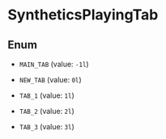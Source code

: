 

# SyntheticsPlayingTab

## Enum


* `MAIN_TAB` (value: `-1l`)

* `NEW_TAB` (value: `0l`)

* `TAB_1` (value: `1l`)

* `TAB_2` (value: `2l`)

* `TAB_3` (value: `3l`)



